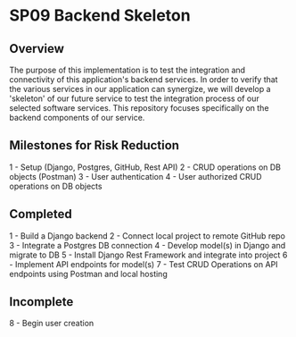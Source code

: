 # SP09 Backend Skeleton

## Overview

The purpose of this implementation is to test the integration and connectivity of this application's backend services. In order to verify that the various services in our application can synergize, we will develop a 'skeleton' of our future service to test the integration process of our selected software services. This repository focuses specifically on the backend components of our service.

## Milestones for Risk Reduction

1 - Setup (Django, Postgres, GitHub, Rest API)
2 - CRUD operations on DB objects (Postman)
3 - User authentication
4 - User authorized CRUD operations on DB objects

## Completed

1 - Build a Django backend
2 - Connect local project to remote GitHub repo
3 - Integrate a Postgres DB connection
4 - Develop model(s) in Django and migrate to DB
5 - Install Django Rest Framework and integrate into project
6 - Implement API endpoints for model(s)
7 - Test CRUD Operations on API endpoints using Postman and local hosting

## Incomplete

8 - Begin user creation